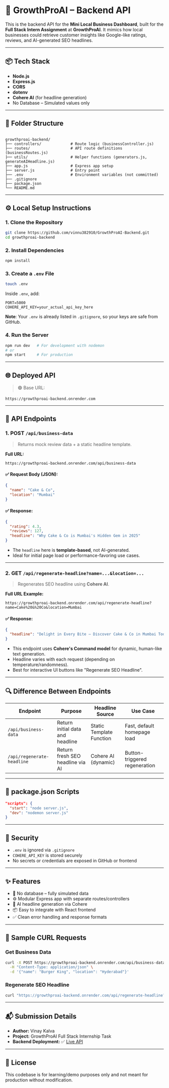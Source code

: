 # 🚀 GrowthProAI – Backend API

This is the backend API for the **Mini Local Business Dashboard**, built for the **Full Stack Intern Assignment** at **GrowthProAI**. It mimics how local businesses could retrieve customer insights like Google-like ratings, reviews, and AI-generated SEO headlines.

---

## 📦 Tech Stack

- **Node.js**
- **Express.js**
- **CORS**
- **dotenv**
- **Cohere AI** (for headline generation)
- No Database – Simulated values only

---

## 📁 Folder Structure

```

growthproai-backend/
├── controllers/             # Route logic (businessController.js)
├── routes/                  # API route definitions (businessRoutes.js)
├── utils/                   # Helper functions (generators.js, generateAIHeadline.js)
├── app.js                   # Express app setup
├── server.js                # Entry point
├── .env                     # Environment variables (not committed)
├── .gitignore
├── package.json
└── README.md

````

---

## ⚙️ Local Setup Instructions

### 1. Clone the Repository

```bash
git clone https://github.com/vinnu382910/GrowthProAI-Backend.git
cd growthproai-backend
````

### 2. Install Dependencies

```bash
npm install
```

### 3. Create a `.env` File

```bash
touch .env
```

Inside `.env`, add:

```env
PORT=5000
COHERE_API_KEY=your_actual_api_key_here
```

**Note**: Your `.env` is already listed in `.gitignore`, so your keys are safe from GitHub.

### 4. Run the Server

```bash
npm run dev   # For development with nodemon
# or
npm start     # For production
```

---

## 🌐 Deployed API

> 🟢 Base URL:

```
https://growthproai-backend.onrender.com
```

---

## 📡 API Endpoints

### 1. **POST** `/api/business-data`

> Returns mock review data + a static headline template.

**Full URL:**

```
https://growthproai-backend.onrender.com/api/business-data
```

#### ✅ Request Body (JSON):

```json
{
  "name": "Cake & Co",
  "location": "Mumbai"
}
```

#### ✅ Response:

```json
{
  "rating": 4.3,
  "reviews": 127,
  "headline": "Why Cake & Co is Mumbai's Hidden Gem in 2025"
}
```

* The `headline` here is **template-based**, not AI-generated.
* Ideal for initial page load or performance-favoring use cases.

---

### 2. **GET** `/api/regenerate-headline?name=...&location=...`

> Regenerates SEO headline using **Cohere AI**.

**Full URL Example:**

```
https://growthproai-backend.onrender.com/api/regenerate-headline?name=Cake%20&%20Co&location=Mumbai
```

#### ✅ Response:

```json
{
  "headline": "Delight in Every Bite – Discover Cake & Co in Mumbai Today!"
}
```

* This endpoint uses **Cohere's Command model** for dynamic, human-like text generation.
* Headline varies with each request (depending on temperature/randomness).
* Best for interactive UI buttons like "Regenerate SEO Headline".

---

## 🔍 Difference Between Endpoints

| Endpoint                   | Purpose                          | Headline Source          | Use Case                      |
| -------------------------- | -------------------------------- | ------------------------ | ----------------------------- |
| `/api/business-data`       | Return initial data and headline | Static Template Function | Fast, default homepage load   |
| `/api/regenerate-headline` | Return fresh SEO headline via AI | Cohere AI (dynamic)      | Button-triggered regeneration |

---

## 🔧 package.json Scripts

```json
"scripts": {
  "start": "node server.js",
  "dev": "nodemon server.js"
}
```

---

## 🔐 Security

* `.env` is ignored via `.gitignore`
* `COHERE_API_KEY` is stored securely
* No secrets or credentials are exposed in GitHub or frontend

---

## ✨ Features

* 🔁 No database – fully simulated data
* ⚙️ Modular Express app with separate routes/controllers
* 🧠 AI headline generation via Cohere
* 📦 Easy to integrate with React frontend
* ✅ Clean error handling and response formats

---

## 🧪 Sample CURL Requests

### Get Business Data

```bash
curl -X POST https://growthproai-backend.onrender.com/api/business-data \
  -H "Content-Type: application/json" \
  -d '{"name": "Burger King", "location": "Hyderabad"}'
```

### Regenerate SEO Headline

```bash
curl "https://growthproai-backend.onrender.com/api/regenerate-headline?name=Burger%20King&location=Hyderabad"
```

---

## 📬 Submission Details

* **Author:** Vinay Kalva
* **Project:** GrowthProAI Full Stack Internship Task
* **Backend Deployment:** ✅ [Live API](https://growthproai-backend.onrender.com)

---

## 📄 License

This codebase is for learning/demo purposes only and not meant for production without modification.
